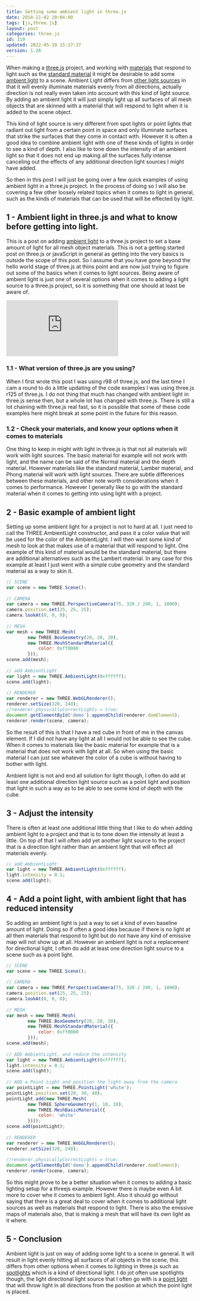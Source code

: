 ```yaml
---
title: Setting some ambient light in three.js
date: 2018-11-02 20:04:00
tags: [js,three.js]
layout: post
categories: three.js
id: 319
updated: 2022-05-10 15:27:37
version: 1.26
---
```


When making a [three.js](https://threejs.org/) project, and working with [materials](/2018/04/30/threejs-materials/) that respond to light such as the [standard material](/2021/04/27/threejs-standard-material/) it might be desirable to add some [ambient light](https://threejs.org/docs/index.html#api/en/lights/AmbientLight) to a scene. Ambient Light differs from [other light sources](/2022/02/25/threejs-light/) in that it will evenly illuminate materials evenly from all directions, actually direction is not really even taken into account with this kind of light source. By adding an ambient light it will just simply light up all surfaces of all mesh objects that are skinned with a material that will respond to light when it is added to the scene object. 

This kind of light source is very different from spot lights or point lights that radiant out light from a certain point in space and only illuminate surfaces that strike the surfaces that they come in contact with. However it is often a good idea to combine ambient light with one of these kinds of lights in order to see a kind of depth. I also like to tone down the intensity of an ambient light so that it does not end up making all the surfaces fully intense canceling out the effects of any additional direction light sources I might have added.

So then in this post I will just be going over a few quick examples of using ambient light in a three.js project. In the process of doing so I will also be covering a few other loosely related topics when it comes to light in general, such as the kinds of materials that can be used that will be effected by light.

<!-- more -->

## 1 - Ambient light in three.js and what to know before getting into light.

This is a post on adding [ambient light](https://en.wikipedia.org/wiki/Shading#Ambient_lighting) to a three.js project to set a base amount of light for all mesh object materials. This is not a getting started post on three.js or javaScript in general as getting into the very basics is outside the scope of this post. So I assume that you have gone beyond the hello world stage of three.js at thins point and are now just trying to figure out some of the basics when it comes to light sources. Being aware of ambient light is just one of several options when it comes to adding a light source to a three.js project, so it is something that one should at least be aware of.

<iframe class="youtube_video" src="https://www.youtube.com/embed/tZYqkZYOK2I" title="YouTube video player" frameborder="0" allow="accelerometer; autoplay; clipboard-write; encrypted-media; gyroscope; picture-in-picture" allowfullscreen></iframe>

### 1.1 - What version of three.js are you using?

When I first wrote this post I was using r98 of three.js, and the last time I cam a round to do a little updating of the code examples I was using three.js r125 of three.js. I do not thing that much has changed with ambient light in three.js sense then, but a whole lot has changed with three.js. There is still a lot chaining with three.js real fast, so it is possible that some of these code examples here might break at some point in the future for this reason.

### 1.2 - Check your materials, and know your options when it comes to materials

One thing to keep in might with light in three.js is that not all materials will work with light sources. The basic material for example will not work with light, and the name can be said of the Normal material and the depth material. However materials like the standard material, Lamber material, and Phong material will work with light sources. There are subtle differences between these materials, and other note worth considerations when it comes to performance. However I generally like to go with the standard material when it comes to getting into using light with a project.

## 2 - Basic example of ambient light

Setting up some ambient light for a project is not to hard at all. I just need to call the THREE.AmbientLight constructor, and pass it a color value that will be used for the color of the AmbientLight. I will then want some kind of mesh to look at that makes use of a material that will respond to light. One example of this kind of material would be the standard material, but there are additional alternatives such as the Lambert material. In any case for this example at least I just went with a simple cube geometry and the standard material as a way to skin it.

```js
// SCENE
var scene = new THREE.Scene();
 
// CAMERA
var camera = new THREE.PerspectiveCamera(75, 320 / 240, 1, 1000);
camera.position.set(25, 25, 25);
camera.lookAt(0, 0, 0);
 
// MESH
var mesh = new THREE.Mesh(
        new THREE.BoxGeometry(20, 20, 20),
        new THREE.MeshStandardMaterial({
            color: 0xff0000
        }));
scene.add(mesh);
 
// add AmbientLight
var light = new THREE.AmbientLight(0xffffff);
scene.add(light);
 
// RENDERER
var renderer = new THREE.WebGLRenderer();
renderer.setSize(320, 240);
//renderer.physicallyCorrectLights = true;
document.getElementById('demo').appendChild(renderer.domElement);
renderer.render(scene, camera);
```

So the result of this is that I have a red cube in front of me in the canvas element. If I did not have any light at all I would not be able to see the cube. When it comes to materials like the basic material for example that is a material that does not work with light at all. So when using the basic material I can just see whatever the color of a cube is without having to bother with light.

Ambient light is not and end all solution for light though, I often do add at least one additional direction light source such as a point light and position that light in such a way as to be able to see some kind of depth with the cube.

## 3 - Adjust the intensity

There is often at least one additional little thing that I like to do when adding ambient light to a project and that is to tone down the intensity at least a little. On top of that I will often add yet another light source to the project that is a direction light rather than an ambient light that will effect all materials evenly.

```js
// add AmbientLight
var light = new THREE.AmbientLight(0xffffff);
light.intensity = 0.1;
scene.add(light);
```

## 4 - Add a point light, with ambient light that has reduced intensity

So adding an ambient light is just a way to set a kind of even baseline amount of light. Doing so if often a good idea because if there is no light at all then materials that respond to light but do not have any kind of emissive map will not show up at all. However an ambient light is not a replacement for directional light, I often do add at least one direction light source to a scene such as a point light.

```js
// SCENE
var scene = new THREE.Scene();
 
// CAMERA
var camera = new THREE.PerspectiveCamera(75, 320 / 240, 1, 1000);
camera.position.set(25, 25, 25);
camera.lookAt(0, 0, 0);
 
// MESH
var mesh = new THREE.Mesh(
        new THREE.BoxGeometry(20, 20, 20),
        new THREE.MeshStandardMaterial({
            color: 0xff0000
        }));
scene.add(mesh);
 
// ADD AmbientLight, and reduce the intensity
var light = new THREE.AmbientLight(0xffffff);
light.intensity = 0.1;
scene.add(light);
 
// ADD a Point Light and position the light away from the camera
var pointLight = new THREE.PointLight('white');
pointLight.position.set(20, 30, 40);
pointLight.add(new THREE.Mesh(
        new THREE.SphereGeometry(1, 10, 10),
        new THREE.MeshBasicMaterial({
            color: 'white'
        })));
scene.add(pointLight);
 
// RENDERER
var renderer = new THREE.WebGLRenderer();
renderer.setSize(320, 240);
 
//renderer.physicallyCorrectLights = true;
document.getElementById('demo').appendChild(renderer.domElement);
renderer.render(scene, camera);
```

So this might prove to be a better situation when it comes to adding a basic lighting setup for a threejs example. However there is maybe even A bit more to cover whe it comes to ambient light. Also it should go without saying that there is a great deal to cover when it comes to additional light sources as well as materials that respond to light. There is also the emissive maps of materials also, that is making a mesh that will have its own light as it where.

## 5 - Conclusion

Ambient light is just on way of adding some light to a scene in general. It will result in light evenly hitting all surfaces of all objects in the scene, this differs from other options when it comes to lighting in three.js such as [spotlights](/2018/04/11/threejs-spotlights/) which is a kind of directional light. I do jot often use spotlights though, the light directional light source that I often go with is a [point light](/2019/06/02/threejs-point-light/) that will throw light in all directions from the position at which the point light is placed.
